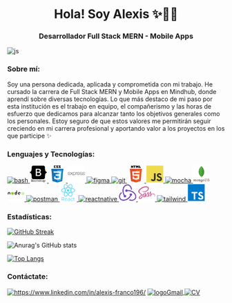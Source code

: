 <div align="center">
<h1 align="center">Hola! Soy Alexis ✨👋🏻</h1>
</div>

<div align="center">
<h3 align="center">Desarrollador Full Stack MERN - Mobile Apps</h3>
</div>

![js](https://user-images.githubusercontent.com/108986498/236246171-24eb77f5-c1ab-4276-b1bb-80bfd27ac503.gif)

### Sobre mí:

Soy una persona dedicada, aplicada y comprometida con mi trabajo. He cursado la carrera de Full Stack MERN y Mobile Apps en Mindhub, donde aprendí sobre diversas tecnologías. Lo que más destaco de mi paso por esta institución es el trabajo en equipo, el compañerismo y las horas de esfuerzo que dedicamos para alcanzar tanto los objetivos generales como los personales. Estoy seguro de que estos valores me permitirán seguir creciendo en mi carrera profesional y aportando valor a los proyectos en los que participe ✨


<h3 align="left">Lenguajes y Tecnologías:</h3>
<p align="left"> <a href="https://www.gnu.org/software/bash/" target="_blank" rel="noreferrer"> <img src="https://www.vectorlogo.zone/logos/gnu_bash/gnu_bash-icon.svg" alt="bash" width="40" height="40"/> </a> <a href="https://getbootstrap.com" target="_blank" rel="noreferrer"> <img src="https://raw.githubusercontent.com/devicons/devicon/master/icons/bootstrap/bootstrap-plain-wordmark.svg" alt="bootstrap" width="40" height="40"/> </a> <a href="https://www.w3schools.com/css/" target="_blank" rel="noreferrer"> <img src="https://raw.githubusercontent.com/devicons/devicon/master/icons/css3/css3-original-wordmark.svg" alt="css3" width="40" height="40"/> </a> <a href="https://expressjs.com" target="_blank" rel="noreferrer"> <img src="https://raw.githubusercontent.com/devicons/devicon/master/icons/express/express-original-wordmark.svg" alt="express" width="40" height="40"/> </a> <a href="https://www.figma.com/" target="_blank" rel="noreferrer"> <img src="https://www.vectorlogo.zone/logos/figma/figma-icon.svg" alt="figma" width="40" height="40"/> </a><a href="https://git-scm.com/" target="_blank" rel="noreferrer"> <img src="https://www.vectorlogo.zone/logos/git-scm/git-scm-icon.svg" alt="git" width="40" height="40"/> </a> <a href="https://www.w3.org/html/" target="_blank" rel="noreferrer"> <img src="https://raw.githubusercontent.com/devicons/devicon/master/icons/html5/html5-original-wordmark.svg" alt="html5" width="40" height="40"/> </a> <a href="https://developer.mozilla.org/en-US/docs/Web/JavaScript" target="_blank" rel="noreferrer"> <img src="https://raw.githubusercontent.com/devicons/devicon/master/icons/javascript/javascript-original.svg" alt="javascript" width="40" height="40"/> </a> <a href="https://mochajs.org" target="_blank" rel="noreferrer"> <img src="https://www.vectorlogo.zone/logos/mochajs/mochajs-icon.svg" alt="mocha" width="40" height="40"/> </a> <a href="https://www.mongodb.com/" target="_blank" rel="noreferrer"> <img src="https://raw.githubusercontent.com/devicons/devicon/master/icons/mongodb/mongodb-original-wordmark.svg" alt="mongodb" width="40" height="40"/> </a> <a href="https://nodejs.org" target="_blank" rel="noreferrer"> <img src="https://raw.githubusercontent.com/devicons/devicon/master/icons/nodejs/nodejs-original-wordmark.svg" alt="nodejs" width="40" height="40"/> </a> <a href="https://postman.com" target="_blank" rel="noreferrer"> <img src="https://www.vectorlogo.zone/logos/getpostman/getpostman-icon.svg" alt="postman" width="40" height="40"/> </a> <a href="https://reactjs.org/" target="_blank" rel="noreferrer"> <img src="https://raw.githubusercontent.com/devicons/devicon/master/icons/react/react-original-wordmark.svg" alt="react" width="40" height="40"/> </a> <a href="https://reactnative.dev/" target="_blank" rel="noreferrer"> <img src="https://reactnative.dev/img/header_logo.svg" alt="reactnative" width="40" height="40"/> </a> <a href="https://redux.js.org" target="_blank" rel="noreferrer"> <img src="https://raw.githubusercontent.com/devicons/devicon/master/icons/redux/redux-original.svg" alt="redux" width="40" height="40"/> </a> <a href="https://sass-lang.com" target="_blank" rel="noreferrer"> <img src="https://raw.githubusercontent.com/devicons/devicon/master/icons/sass/sass-original.svg" alt="sass" width="40" height="40"/> </a> <a href="https://tailwindcss.com/" target="_blank" rel="noreferrer"> <img src="https://www.vectorlogo.zone/logos/tailwindcss/tailwindcss-icon.svg" alt="tailwind" width="40" height="40"/> </a> <a href="https://www.typescriptlang.org/" target="_blank" rel="noreferrer"> <img src="https://raw.githubusercontent.com/devicons/devicon/master/icons/typescript/typescript-original.svg" alt="typescript" width="40" height="40"/> </a> </p>


### Estadísticas:

[![GitHub Streak](https://streak-stats.demolab.com?user=Alexis196&theme=javascript-dark&hide_border=FALSO&border_radius=4.2&locale=es&date_format=M%20j%5B%2C%20Y%5D&card_width=495)](https://git.io/streak-stats)

![Anurag's GitHub stats](https://github-readme-stats.vercel.app/api?username=Alexis196&show_icons=true&theme=merko)

[![Top Langs](https://github-readme-stats.vercel.app/api/top-langs/?username=Alexis196&theme=merko)](https://github.com/anuraghazra/github-readme-stats)


<h3 align="left">Contáctate:</h3>
<p align="left">
<a href="https://www.linkedin.com/in/alexis-franco196/" target="blank"><img align="center" src="https://raw.githubusercontent.com/rahuldkjain/github-profile-readme-generator/master/src/images/icons/Social/linked-in-alt.svg" alt="https://www.linkedin.com/in/alexis-franco196/" height="30" width="40" /></a>
<a href="mailto:Ronaldofranco196@gmail.com" target="blank">
    <img align="center" src="https://cdn.iconscout.com/icon/free/png-256/free-gmail-2981844-2476484.png" alt="logoGmail" height="40" width="40" />
</a>
<a href="https://drive.google.com/file/d/1sHYZmhQTPKt0OCCXznOlamcIxnjAFFUj/view?usp=share_link" target="blank">
    <img align="center" src="https://cdn-icons-png.flaticon.com/512/608/608986.png" alt="CV" height="40" width="40" />
</a>
</p>

<!--
**Alexis196/Alexis196** is a ✨ _special_ ✨ repository because its `README.md` (this file) appears on your GitHub profile.

Here are some ideas to get you started:

- 🔭 I’m currently working on ...
- 🌱 I’m currently learning ...
- 👯 I’m looking to collaborate on ...
- 🤔 I’m looking for help with ...
- 💬 Ask me about ...
- 📫 How to reach me: ...
- 😄 Pronouns: ...
- ⚡ Fun fact: ...
-->
